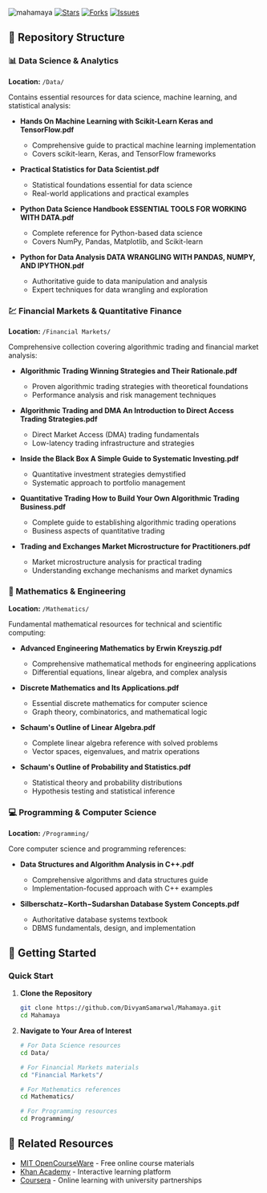 ![mahamaya](https://github.com/user-attachments/assets/5f890ab5-be81-4318-bb38-c080e73cecec)
[![Stars](https://img.shields.io/github/stars/DivyamSamarwal/Mahamaya.svg)](https://github.com/DivyamSamarwal/Mahamaya/stargazers)
[![Forks](https://img.shields.io/github/forks/DivyamSamarwal/Mahamaya.svg)](https://github.com/DivyamSamarwal/Mahamaya/network)
[![Issues](https://img.shields.io/github/issues/DivyamSamarwal/Mahamaya.svg)](https://github.com/DivyamSamarwal/Mahamaya/issues)
## 📁 Repository Structure

### 📊 Data Science & Analytics
**Location:** `/Data/`

Contains essential resources for data science, machine learning, and statistical analysis:

- **Hands On Machine Learning with Scikit-Learn Keras and TensorFlow.pdf**
  - Comprehensive guide to practical machine learning implementation
  - Covers scikit-learn, Keras, and TensorFlow frameworks
  
- **Practical Statistics for Data Scientist.pdf**
  - Statistical foundations essential for data science
  - Real-world applications and practical examples
  
- **Python Data Science Handbook ESSENTIAL TOOLS FOR WORKING WITH DATA.pdf**
  - Complete reference for Python-based data science
  - Covers NumPy, Pandas, Matplotlib, and Scikit-learn
  
- **Python for Data Analysis DATA WRANGLING WITH PANDAS, NUMPY, AND IPYTHON.pdf**
  - Authoritative guide to data manipulation and analysis
  - Expert techniques for data wrangling and exploration

### 💹 Financial Markets & Quantitative Finance
**Location:** `/Financial Markets/`

Comprehensive collection covering algorithmic trading and financial market analysis:

- **Algorithmic Trading Winning Strategies and Their Rationale.pdf**
  - Proven algorithmic trading strategies with theoretical foundations
  - Performance analysis and risk management techniques
  
- **Algorithmic Trading and DMA An Introduction to Direct Access Trading Strategies.pdf**
  - Direct Market Access (DMA) trading fundamentals
  - Low-latency trading infrastructure and strategies
  
- **Inside the Black Box A Simple Guide to Systematic Investing.pdf**
  - Quantitative investment strategies demystified
  - Systematic approach to portfolio management
  
- **Quantitative Trading How to Build Your Own Algorithmic Trading Business.pdf**
  - Complete guide to establishing algorithmic trading operations
  - Business aspects of quantitative trading
  
- **Trading and Exchanges Market Microstructure for Practitioners.pdf**
  - Market microstructure analysis for practical trading
  - Understanding exchange mechanisms and market dynamics

### 🔢 Mathematics & Engineering
**Location:** `/Mathematics/`

Fundamental mathematical resources for technical and scientific computing:

- **Advanced Engineering Mathematics by Erwin Kreyszig.pdf**
  - Comprehensive mathematical methods for engineering applications
  - Differential equations, linear algebra, and complex analysis
  
- **Discrete Mathematics and Its Applications.pdf**
  - Essential discrete mathematics for computer science
  - Graph theory, combinatorics, and mathematical logic
  
- **Schaum's Outline of Linear Algebra.pdf**
  - Complete linear algebra reference with solved problems
  - Vector spaces, eigenvalues, and matrix operations
  
- **Schaum's Outline of Probability and Statistics.pdf**
  - Statistical theory and probability distributions
  - Hypothesis testing and statistical inference

### 💻 Programming & Computer Science
**Location:** `/Programming/`

Core computer science and programming references:

- **Data Structures and Algorithm Analysis in C++.pdf**
  - Comprehensive algorithms and data structures guide
  - Implementation-focused approach with C++ examples
  
- **Silberschatz−Korth−Sudarshan Database System Concepts.pdf**
  - Authoritative database systems textbook
  - DBMS fundamentals, design, and implementation

## 🚀 Getting Started

### Quick Start

1. **Clone the Repository**
   ```bash
   git clone https://github.com/DivyamSamarwal/Mahamaya.git
   cd Mahamaya
   ```

2. **Navigate to Your Area of Interest**
   ```bash
   # For Data Science resources
   cd Data/
   
   # For Financial Markets materials
   cd "Financial Markets"/
   
   # For Mathematics references
   cd Mathematics/
   
   # For Programming resources
   cd Programming/
   ```

## 🔗 Related Resources

- [MIT OpenCourseWare](https://ocw.mit.edu/) - Free online course materials
- [Khan Academy](https://www.khanacademy.org/) - Interactive learning platform
- [Coursera](https://www.coursera.org/) - Online learning with university partnerships





